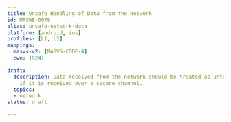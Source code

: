 ```yaml
---
title: Unsafe Handling of Data from the Network
id: MASWE-0079
alias: unsafe-network-data
platform: [android, ios]
profiles: [L1, L2]
mappings:
  masvs-v2: [MASVS-CODE-4]
  cwe: [924]

draft:
  description: Data received from the network should be treated as untrusted even
    if it is received over a secure channel.
  topics:
  - network
status: draft

---
```


